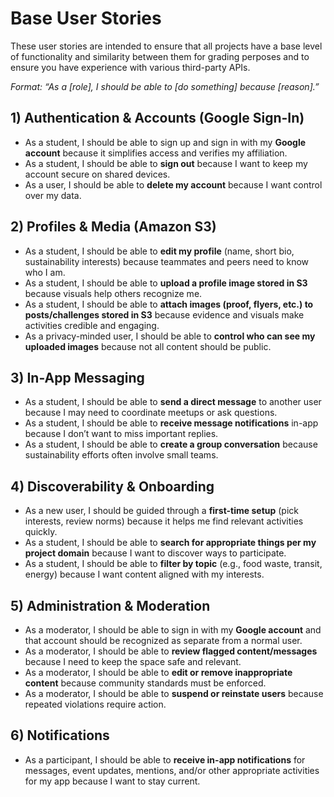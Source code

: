 # Base User Stories

These user stories are intended to ensure that all projects have a base level of functionality and similarity between them for grading perposes and to ensure you have experience with various third-party APIs.

_Format: “As a [role], I should be able to [do something] because [reason].”_

## 1) Authentication & Accounts (Google Sign-In)
- As a student, I should be able to sign up and sign in with my **Google account** because it simplifies access and verifies my affiliation.
- As a student, I should be able to **sign out** because I want to keep my account secure on shared devices.
- As a user, I should be able to **delete my account** because I want control over my data.

## 2) Profiles & Media (Amazon S3)
- As a student, I should be able to **edit my profile** (name, short bio, sustainability interests) because teammates and peers need to know who I am.
- As a student, I should be able to **upload a profile image stored in S3** because visuals help others recognize me.
- As a student, I should be able to **attach images (proof, flyers, etc.) to posts/challenges stored in S3** because evidence and visuals make activities credible and engaging.
- As a privacy-minded user, I should be able to **control who can see my uploaded images** because not all content should be public.

## 3) In-App Messaging
- As a student, I should be able to **send a direct message** to another user because I may need to coordinate meetups or ask questions.
- As a student, I should be able to **receive message notifications** in-app because I don’t want to miss important replies.
- As a student, I should be able to **create a group conversation** because sustainability efforts often involve small teams.

## 4) Discoverability & Onboarding
- As a new user, I should be guided through a **first-time setup** (pick interests, review norms) because it helps me find relevant activities quickly.
- As a student, I should be able to **search for appropriate things per my project domain** because I want to discover ways to participate.
- As a student, I should be able to **filter by topic** (e.g., food waste, transit, energy) because I want content aligned with my interests.

## 5) Administration & Moderation
- As a moderator, I should be able to sign in with my **Google account** and that account should be recognized as separate from a normal user.
- As a moderator, I should be able to **review flagged content/messages** because I need to keep the space safe and relevant.
- As a moderator, I should be able to **edit or remove inappropriate content** because community standards must be enforced.
- As a moderator, I should be able to **suspend or reinstate users** because repeated violations require action.

## 6) Notifications
- As a participant, I should be able to **receive in-app notifications** for messages, event updates, mentions, and/or other appropriate activities for my app because I want to stay current.

